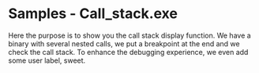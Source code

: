 # Samples - Call_stack.exe
Here the purpose is to show you the call stack display function. We have a binary with several nested calls, we put a breakpoint at the end and we check the call stack. To enhance the debugging experience, we even add some user label, sweet.